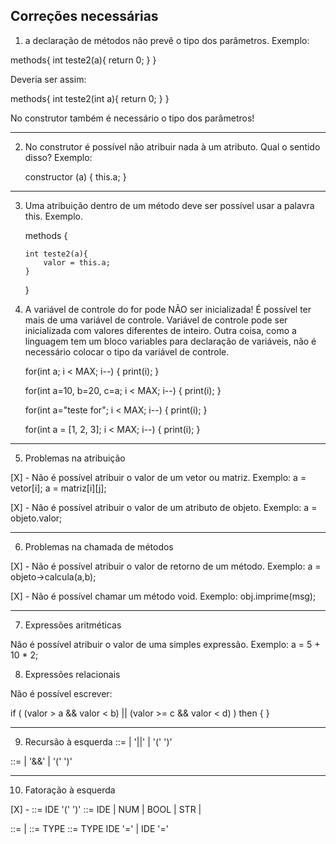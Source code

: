 ## Correções necessárias

1. a declaração de métodos não prevê o tipo dos parâmetros. Exemplo:

methods{
int teste2(a){
return 0;
}
}

Deveria ser assim:

methods{
int teste2(int a){
return 0;
}
}

No construtor também é necessário o tipo dos parâmetros!

---

2. No construtor é possível não atribuir nada à um atributo. Qual o sentido disso? Exemplo:

   constructor (a) {
   this.a;
   }

---

3.  Uma atribuição dentro de um método deve ser possível usar a palavra this. Exemplo.

    methods {

        int teste2(a){
            valor = this.a;
        }

    }

<!-- Resolvido -->

4. A variável de controle do for pode NÃO ser inicializada! É possível ter mais de uma variável de controle. Variável de controle pode ser inicializada com valores diferentes de inteiro. Outra coisa, como a linguagem tem um bloco variables para declaração de variáveis, não é necessário colocar o tipo da variável de controle.

   for(int a; i < MAX; i--) {
   print(i);
   }

   for(int a=10, b=20, c=a; i < MAX; i--) {
   print(i);
   }

   for(int a="teste for"; i < MAX; i--) {
   print(i);
   }

   for(int a = [1, 2, 3]; i < MAX; i--) {
   print(i);
   }

---

<!-- Resolvido -->

5. Problemas na atribuição

[X] - Não é possível atribuir o valor de um vetor ou matriz. Exemplo: a = vetor[i]; a = matriz[i][j];

[X] - Não é possível atribuir o valor de um atributo de objeto. Exemplo: a = objeto.valor;

---

<!-- Resolvido -->

6. Problemas na chamada de métodos

[X] - Não é possível atribuir o valor de retorno de um método. Exemplo: a = objeto->calcula(a,b);

[X] - Não é possível chamar um método void. Exemplo: obj.imprime(msg);

---

<!-- Resolvido -->

7. Expressões aritméticas

Não é possível atribuir o valor de uma simples expressão. Exemplo: a = 5 + 10 \* 2;

<!-- Resolvido -->

8. Expressões relacionais

Não é possível escrever:

if ( (valor > a && valor < b) || (valor >= c && valor < d) ) then { }

---

<!-- Resolvido -->

9. Recursão à esquerda
   <Logical-Or-Expression> ::= <Logical-Not-Expression>
   | <Logical-Or-Expression> '||' <Logical-Not-Expression>
   | '(' <Logical-Or-Expression> ')'

<Logical-And-Expression> ::= <Logical-Or-Expression>
| <Logical-And-Expression> '&&' <Logical-Or-Expression>
| '(' <Logical-And-Expression> ')'

---

<!-- Resolvido - SEM USO -->

10. Fatoração à esquerda

[X] - <Method-Call> ::= IDE '(' <Args-List> ')'
<Primary-Expression> ::= IDE | NUM | BOOL | STR | <Method-Call>

<Expression> ::= <Declaration-Expression> | <Assignment-Expression>
<Declaration-Expression> ::= TYPE <IDE-List>
<Assignment-Expression> ::= TYPE IDE '=' <Logical-And-Expression> | IDE '=' <Logical-And-Expression>
